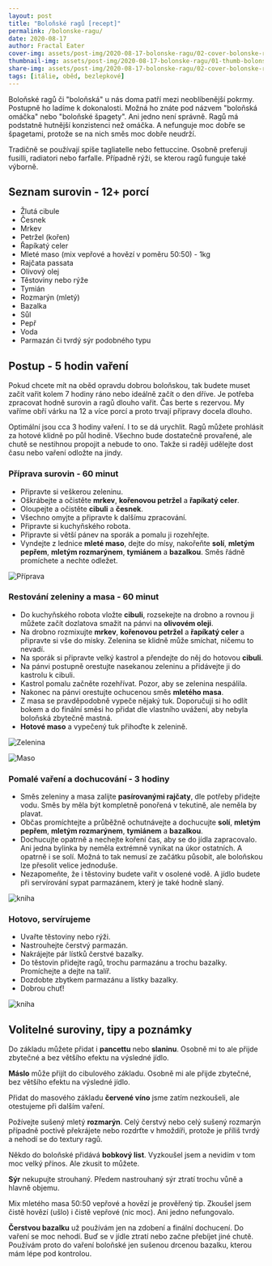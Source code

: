 ```yaml
---
layout: post
title: "Boloňské ragů [recept]"
permalink: /bolonske-ragu/
date: 2020-08-17
author: Fractal Eater
cover-img: assets/post-img/2020-08-17-bolonske-ragu/02-cover-bolonske-ragu.jpg
thumbnail-img: assets/post-img/2020-08-17-bolonske-ragu/01-thumb-bolonske-ragu.jpg
share-img: assets/post-img/2020-08-17-bolonske-ragu/02-cover-bolonske-ragu.jpg
tags: [itálie, oběd, bezlepkové]
---
```


Boloňské ragů či "boloňská" u nás doma patří mezi neoblíbenější pokrmy. Postupně ho ladíme k dokonalosti. Možná ho znáte pod názvem "boloňská omáčka" nebo "boloňské špagety". Ani jedno není správně. Ragů má podstatně hutnější konzistenci než omáčka. A nefunguje moc dobře se špagetami, protože se na nich směs moc dobře neudrží.

Tradičně se používají spíše tagliatelle nebo fettuccine. Osobně preferuji fusilli, radiatori nebo farfalle. Případně rýži, se kterou ragů funguje také výborně.

## Seznam surovin - 12+ porcí

* Žlutá cibule
* Česnek
* Mrkev
* Petržel (kořen)
* Řapíkatý celer
* Mleté maso (mix vepřové a hovězí v poměru 50:50) - 1kg
* Rajčata passata
* Olivový olej
* Těstoviny nebo rýže
* Tymián
* Rozmarýn (mletý)
* Bazalka
* Sůl
* Pepř
* Voda
* Parmazán či tvrdý sýr podobného typu

## Postup - 5 hodin vaření

Pokud chcete mít na oběd opravdu dobrou boloňskou, tak budete muset začít vařit kolem 7 hodiny ráno nebo ideálně začít o den dříve. Je potřeba zpracovat hodně surovin a ragů dlouho vařit. Čas berte s rezervou. My vaříme obří várku na 12 a více porcí a proto trvají přípravy docela dlouho.

Optimální jsou cca 3 hodiny vaření. I to se dá urychlit. Ragů můžete prohlásit za hotové klidně po půl hodině. Všechno bude dostatečně provařené, ale chutě se nestihnou propojit a nebude to ono. Takže si raději udělejte dost času nebo vaření odložte na jindy.

### Příprava surovin - 60 minut

* Připravte si veškerou zeleninu.
* Oškrábejte a očistěte **mrkev**, **kořenovou petržel** a **řapíkatý celer**.
* Oloupejte a očistěte **cibuli** a **česnek**.
* Všechno omyjte a připravte k dalšímu zpracování.
* Připravte si kuchyňského robota.
* Připravte si větší pánev na sporák a pomalu ji rozehřejte.
* Vyndejte z lednice **mleté maso**, dejte do mísy, nakořeňte **solí**, **mletým pepřem**, **mletým rozmarýnem**, **tymiánem** a **bazalkou**. Směs řádně promíchete a nechte odležet.

![Příprava](../assets/post-img/2020-08-17-bolonske-ragu/priprava.jpg "Příprava")

### Restování zeleniny a masa - 60 minut

* Do kuchyňského robota vložte **cibuli**, rozsekejte na drobno a rovnou ji můžete začít dozlatova smažit na pánvi na **olivovém oleji**.
* Na drobno rozmixujte **mrkev**, **kořenovou petržel** a **řapíkatý celer** a připravte si vše do misky. Zelenina se klidně může smíchat, ničemu to nevadí.
* Na sporák si připravte velký kastrol a přendejte do něj do hotovou **cibuli**.
* Na pánvi postupně orestujte nasekanou zeleninu a přidávejte ji do kastrolu k cibuli.
* Kastrol pomalu začněte rozehřívat. Pozor, aby se zelenina nespálila.
* Nakonec na pánvi orestujte ochucenou směs **mletého masa**.
* Z masa se pravděpodobně vypeče nějaký tuk. Doporučuji si ho odlít bokem a do finální směsi ho přidat dle vlastního uvážení, aby nebyla boloňská zbytečně mastná.
* **Hotové maso** a vypečený tuk přihoďte k zelenině.

![Zelenina](../assets/post-img/2020-08-17-bolonske-ragu/zelenina.jpg "Zelenina")

![Maso](../assets/post-img/2020-08-17-bolonske-ragu/maso.jpg "Maso")

### Pomalé vaření a dochucování - 3 hodiny

* Směs zeleniny a masa zalijte **pasírovanými rajčaty**, dle potřeby přidejte vodu. Směs by měla být kompletně ponořená v tekutině, ale neměla by plavat.
* Občas promíchtejte a průběžně ochutnávejte a dochucujte **solí**, **mletým pepřem**, **mletým rozmarýnem**, **tymiánem** a **bazalkou**.
* Dochucujte opatrně a nechejte koření čas, aby se do jídla zapracovalo. Ani jedna bylinka by neměla extrémně vynikat na úkor ostatních. A opatrně i se solí. Možná to tak nemusí ze začátku působit, ale boloňskou lze přesolit velice jednoduše.
* Nezapomeňte, že i těstoviny budete vařit v osolené vodě. A jídlo budete při servírování sypat parmazánem, který je také hodně slaný.

![kniha](../assets/post-img/2020-08-17-bolonske-ragu/hotova-smes.jpg)

### Hotovo, servírujeme

* Uvařte těstoviny nebo rýži.
* Nastrouhejte čerstvý parmazán.
* Nakrájejte pár lístků čerstvé bazalky.
* Do těstovin přidejte ragů, trochu parmazánu a trochu bazalky. Promíchejte a dejte na talíř.
* Dozdobte zbytkem parmazánu a lístky bazalky.
* Dobrou chuť!

![kniha](/assets/post-img/2020-08-17-bolonske-ragu/bolonske-ragu.jpg)

## Volitelné suroviny, tipy a poznámky

Do základu můžete přidat i **pancettu** nebo **slaninu**. Osobně mi to ale přijde zbytečné a bez většího efektu na výsledné jídlo.

**Máslo** může přijít do cibulového základu. Osobně mi ale přijde zbytečné, bez většího efektu na výsledné jídlo.

Přidat do masového základu **červené víno** jsme zatím nezkoušeli, ale otestujeme při dalším vaření.

Požívejte sušený mletý **rozmarýn**. Celý čerstvý nebo celý sušený rozmarýn případně poctivě překrájete nebo rozdrťte v hmoždíři, protože je příliš tvrdý a nehodí se do textury ragů.

Někdo do boloňské přidává **bobkový list**. Vyzkoušel jsem a nevidím v tom moc velký přínos. Ale zkusit to můžete.

**Sýr** nekupujte strouhaný. Předem nastrouhaný sýr ztratí trochu vůně a hlavně objemu.

Mix mletého masa 50:50 vepřové a hovězí je prověřený tip. Zkoušel jsem čistě hovězí (ušlo) i čistě vepřové (nic moc). Ani jedno nefungovalo.

**Čerstvou bazalku** už používám jen na zdobení a finální dochucení. Do vaření se moc nehodí. Buď se v jídle ztratí nebo začne přebíjet jiné chutě. Používám proto do vaření boloňské jen sušenou drcenou bazalku, kterou mám lépe pod kontrolou.
